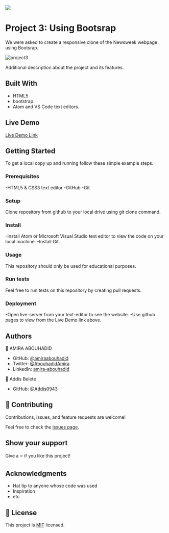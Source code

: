 ![](https://img.shields.io/badge/Microverse-blueviolet)

# Project 3: Using Bootsrap

We were asked to create a responsive clone of the Newsweek webpage using Bootsrap.

![project3](https://user-images.githubusercontent.com/56790126/109511517-cbac6000-7aab-11eb-8e9d-2c7d0b7788ae.png)

Additional description about the project and its features.

## Built With

- HTML5
- bootstrap
- Atom and VS Code text editors.

## Live Demo

[Live Demo Link](https://amiraabouhadid.github.io/project3/)


## Getting Started
To get a local copy up and running follow these simple example steps.

### Prerequisites
-HTML5 & CSS3 text editor
-GitHub
-Git

### Setup
Clone repository from github to your local drive using git clone command.

### Install
-Install Atom or Microsoft Visual Studio text editor to view the code on your local machine.
-Install Git.

### Usage
This repository should only be used for educational purposes.

### Run tests
Feel free to run tests on this repository by creating pull requests.

### Deployment
-Open live-server from your text-editor to see the website.
-Use github pages to view from the Live Demo link above.

## Authors

👤 AMIRA ABOUHADID

- GitHub: [@amiraabouhadid](https://github.com/amiraabouhadid)
- Twitter: [@AbouhadidAmira](https://twitter.com/AbouhadidAmira)
- LinkedIn: [amira-abouhadid](https://linkedin.com/amira-abouhadid)


👤 Addis Belete

- GitHub: [@Addis0943](https://github.com/Addis0943)


## 🤝 Contributing

Contributions, issues, and feature requests are welcome!

Feel free to check the [issues page](issues/).

## Show your support

Give a ⭐️ if you like this project!

## Acknowledgments

- Hat tip to anyone whose code was used
- Inspiration
- etc

## 📝 License

This project is [MIT](lic.url) licensed.
